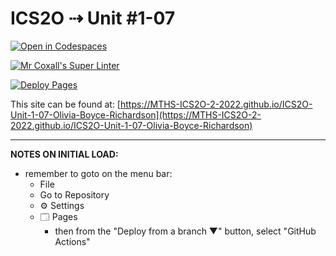 # ICS2O ⇢ Unit #1-07

[![Open in Codespaces](https://classroom.github.com/assets/launch-codespace-f4981d0f882b2a3f0472912d15f9806d57e124e0fc890972558857b51b24a6f9.svg)](https://classroom.github.com/open-in-codespaces?assignment_repo_id=10297340)

[![Mr Coxall's Super Linter](https://github.com/MTHS-ICS2O-2-2022/ICS2O-Unit-1-07-Olivia-Boyce-Richardson/workflows/Mr%20Coxall's%20Super%20Linter/badge.svg)](https://github.com/MTHS-ICS2O-2-2022/ICS2O-Unit-1-07-Olivia-Boyce-Richardson/actions)

[![Deploy Pages](https://github.com/MTHS-ICS2O-2-2022/ICS2O-Unit-1-07-Olivia-Boyce-Richardson/workflows/Deploy%20Pages/badge.svg)](https://github.com/MTHS-ICS2O-2-2022/ICS2O-Unit-1-07-Olivia-Boyce-Richardson/actions)

This site can be found at: [https://MTHS-ICS2O-2-2022.github.io/ICS2O-Unit-1-07-Olivia-Boyce-Richardson](https://MTHS-ICS2O-2-2022.github.io/ICS2O-Unit-1-07-Olivia-Boyce-Richardson)

---

**NOTES ON INITIAL LOAD:**
- remember to goto on the menu bar:
  - File
  - Go to Repository
  - ⚙ Settings
  - 🗔 Pages
    - then from the "Deploy from a branch ▼" button, select "GitHub Actions"
